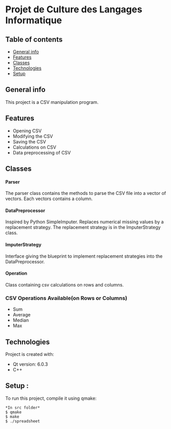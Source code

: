 # Projet de Culture des Langages Informatique

## Table of contents
* [General info](#general-info)
* [Features](#features)
* [Classes](#classes)
* [Technologies](#technologies)
* [Setup](#setup)

## General info
This project is a CSV manipulation program.

## Features
* Opening CSV
* Modifying the CSV
* Saving the CSV
* Calculations on CSV
* Data preprocessing of CSV

## Classes

#### Parser
The parser class contains the methods to parse the CSV file into a vector of vectors. Each vectors contains a column.

#### DataPreprocessor
Inspired by Python SimpleImputer. Replaces numerical missing values by a replacement strategy. The replacement strategy is in the ImputerStrategy class.

#### ImputerStrategy
Interface giving the blueprint to implement replacement strategies into the DataPreprocessor.

#### Operation
Class containing csv calculations on rows and columns.

### CSV Operations Available(on Rows or Columns)
* Sum
* Average
* Median
* Max

## Technologies
Project is created with:
* Qt version: 6.0.3
* C++

## Setup :

To run this project, compile it using qmake:

```
*In src folder*
$ qmake
$ make
$ ./spreadsheet
```



